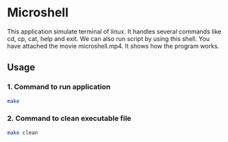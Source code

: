 # Microshell
This application simulate terminal of linux. It handles several commands like cd, cp, cat, help and exit. We can also run script by using this shell. You have attached the movie microshell.mp4. It shows how the program works. 
## Usage
### 1. Command to run application
```bash
make
```
### 2. Command to clean executable file
```bash
make clean
```